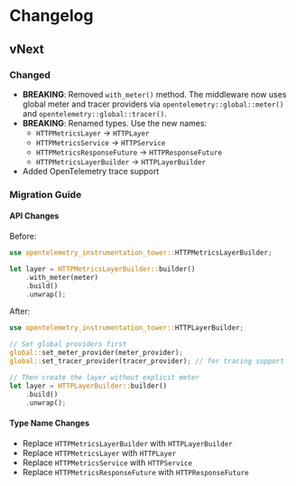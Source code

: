 # Changelog

## vNext

### Changed

* **BREAKING**: Removed `with_meter()` method. The middleware now uses global meter and tracer providers via `opentelemetry::global::meter()` and `opentelemetry::global::tracer()`.
* **BREAKING**: Renamed types. Use the new names:
  - `HTTPMetricsLayer` → `HTTPLayer`
  - `HTTPMetricsService` → `HTTPService`
  - `HTTPMetricsResponseFuture` → `HTTPResponseFuture`
  - `HTTPMetricsLayerBuilder` → `HTTPLayerBuilder`
* Added OpenTelemetry trace support

### Migration Guide

#### API Changes
Before:
```rust
use opentelemetry_instrumentation_tower::HTTPMetricsLayerBuilder;

let layer = HTTPMetricsLayerBuilder::builder()
    .with_meter(meter)
    .build()
    .unwrap();
```

After:
```rust
use opentelemetry_instrumentation_tower::HTTPLayerBuilder;

// Set global providers first
global::set_meter_provider(meter_provider);
global::set_tracer_provider(tracer_provider); // for tracing support

// Then create the layer without explicit meter
let layer = HTTPLayerBuilder::builder()
    .build()
    .unwrap();
```

#### Type Name Changes
- Replace `HTTPMetricsLayerBuilder` with `HTTPLayerBuilder`
- Replace `HTTPMetricsLayer` with `HTTPLayer`
- Replace `HTTPMetricsService` with `HTTPService`
- Replace `HTTPMetricsResponseFuture` with `HTTPResponseFuture`
